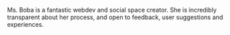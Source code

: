 ---
---

Ms. Boba is a fantastic webdev and social space creator. She is incredibly
transparent about her process, and open to feedback, user suggestions and
experiences.
